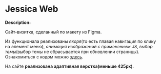 # Jessica Web

**Description:**

Сайт-визитка, сделанный по макету из Figma.

Из функционала реализованы _якоря_(то есть плавая навигация по клику на элемент меню), _анимация изображений с применением JS_, _выбор темы_(выбор темы не сбрасывается при обновлении страницы). Ознакомиться с кодом можно [здесь](js/scripts.js).

На сайте **реализована адаптивная верстка(меньше 425px)**.
